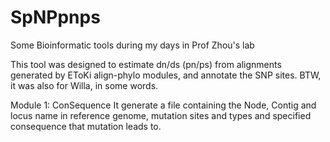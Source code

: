 # SpNPpnps
Some Bioinformatic tools during my days in Prof Zhou's lab

This tool was designed to estimate dn/ds (pn/ps) from alignments generated by EToKi align-phylo modules, and annotate the SNP sites.
BTW, it was also for Willa, in some words.

Module 1: ConSequence
  It generate a file containing the Node, Contig and locus name in reference genome, mutation sites and types and specified consequence that mutation leads to.
